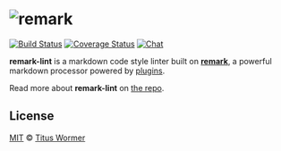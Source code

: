 # ![remark][logo]

[![Build Status][build-badge]][build-status]
[![Coverage Status][coverage-badge]][coverage-status]
[![Chat][chat-badge]][chat]

**remark-lint** is a markdown code style linter built on
[**remark**][remark], a powerful markdown processor powered by
[plugins][].

Read more about **remark-lint** on [the repo][repo].

## License

[MIT][license] © [Titus Wormer][author]

<!-- Definitions -->

[logo]: https://cdn.jsdelivr.net/gh/wooorm/remark-lint@b177ac6/logo.svg

[build-badge]: https://img.shields.io/travis/wooorm/remark-lint.svg

[build-status]: https://travis-ci.org/wooorm/remark-lint

[coverage-badge]: https://img.shields.io/codecov/c/github/wooorm/remark-lint.svg

[coverage-status]: https://codecov.io/github/wooorm/remark-lint

[chat-badge]: https://img.shields.io/gitter/room/wooorm/remark.svg

[chat]: https://gitter.im/wooorm/remark

[repo]: https://github.com/wooorm/remark-lint

[remark]: https://github.com/wooorm/remark

[plugins]: https://github.com/wooorm/remark/blob/master/doc/plugins.md

[license]: https://github.com/wooorm/remark-lint/blob/master/LICENSE

[author]: http://wooorm.com
